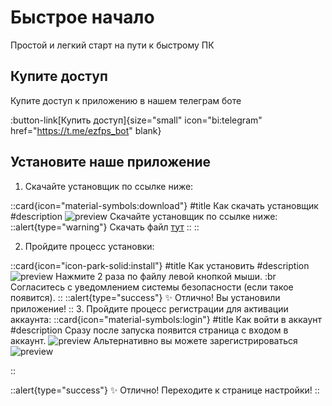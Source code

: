 # Быстрое начало

Простой и легкий старт на пути к быстрому ПК

## Купите доступ

Купите доступ к приложению в нашем телеграм боте

:button-link[Купить доступ]{size="small" icon="bi:telegram" href="https://t.me/ezfps_bot" blank}

## Установите наше приложение

1. Скачайте установщик по ссылке ниже:


::card{icon="material-symbols:download"}
#title
Как скачать установщик
#description
![preview](https://www.ezfps.store/screenshot1.png)
Скачайте установщик по ссылке ниже:
::alert{type="warning"}
Скачать файл [тут](https://www.ezfps.store/download)
::
::

2. Пройдите процесс установки:

::card{icon="icon-park-solid:install"}
#title
Как установить
#description
![preview](https://www.ezfps.store/screenshot2.png)
Нажмите 2 раза по файлу левой кнопкой мыши. :br
Согласитесь с уведомлением системы безопасности (если такое появится).
::
::alert{type="success"}
✨ Отлично! Вы установили приложение!
::
3. Пройдите процесс регистрации для активации аккаунта:
::card{icon="material-symbols:login"}
#title
Как войти в аккаунт
#description
Сразу после запуска появится страница с входом в аккаунт.
![preview](https://www.ezfps.store/Screenshot_8.png)
Альтернативно вы можете зарегистрироваться
![preview](https://www.ezfps.store/Screenshot_13.png)

::

::alert{type="success"}
✨ Отлично! Переходите к странице настройки!
::
